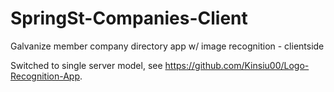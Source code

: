 # SpringSt-Companies-Client
Galvanize member company directory app w/ image recognition - clientside

Switched to single server model, see https://github.com/Kinsiu00/Logo-Recognition-App.
